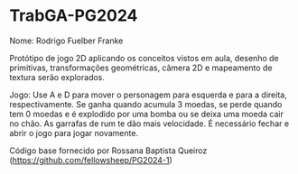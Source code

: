 # TrabGA-PG2024

Nome: Rodrigo Fuelber Franke

Protótipo de jogo 2D aplicando os conceitos vistos
em aula, desenho de primitivas, transformações geométricas, câmera 2D e mapeamento de textura serão explorados. 


Jogo: Use A e D para mover o personagem para esquerda e para a direita, respectivamente. Se ganha quando acumula 3 moedas, se perde quando tem 0 moedas e é explodido por uma bomba ou se deixa uma moeda cair no chão. As garrafas de rum te dão mais velocidade. É necessário fechar e abrir o jogo para jogar novamente.

Código base fornecido por Rossana Baptista Queiroz (https://github.com/fellowsheep/PG2024-1)
